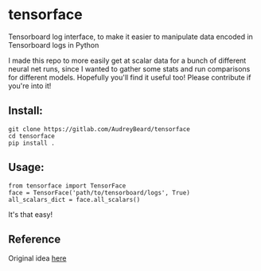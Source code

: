 # tensorface

Tensorboard log interface, to make it easier to manipulate data encoded in Tensorboard logs in Python

I made this repo to more easily get at scalar data for a bunch of different neural net runs, since I wanted to gather some stats and run comparisons for different models. Hopefully you'll find it useful too! Please contribute if you're into it!

## Install:

```
git clone https://gitlab.com/AudreyBeard/tensorface
cd tensorface
pip install .
```

## Usage:

```
from tensorface import TensorFace
face = TensorFace('path/to/tensorboard/logs', True)
all_scalars_dict = face.all_scalars()
```
It's that easy!

## Reference

Original idea [here](https://stackoverflow.com/questions/41074688/how-do-you-read-tensorboard-files-programmatically)